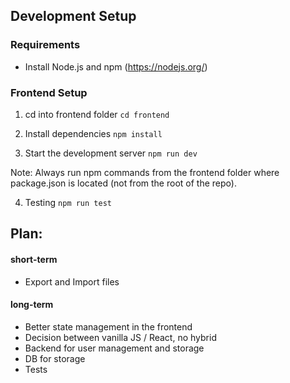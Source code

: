 ## Development Setup

### Requirements
- Install Node.js and npm (https://nodejs.org/)

### Frontend Setup
1. cd into frontend folder
  `cd frontend`

2. Install dependencies 
  `npm install`

3. Start the development server
  `npm run dev`

Note: Always run npm commands from the frontend folder where package.json is located (not from the root of the repo).

4. Testing
  `npm run test`


## Plan:

#### short-term
- Export and Import files

#### long-term
- Better state management in the frontend
- Decision between vanilla JS / React, no hybrid
- Backend for user management and storage
- DB for storage
- Tests
